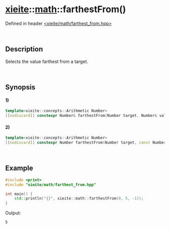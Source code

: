 # [xieite](../../xieite.md)\:\:[math](../../math.md)\:\:farthestFrom\(\)
Defined in header [<xieite/math/farthest_from.hpp>](../../../include/xieite/math/farthest_from.hpp)

&nbsp;

## Description
Selects the value farthest from a target.

&nbsp;

## Synopsis
#### 1)
```cpp
template<xieite::concepts::Arithmetic Number>
[[nodiscard]] constexpr Number& farthestFrom(Number target, Number& value1, Number& value2) noexcept;
```
#### 2)
```cpp
template<xieite::concepts::Arithmetic Number>
[[nodiscard]] constexpr Number farthestFrom(Number target, const Number& value1, const Number& value2) noexcept;
```

&nbsp;

## Example
```cpp
#include <print>
#include "xieite/math/farthest_from.hpp"

int main() {
    std::println("{}", xieite::math::farthestFrom(0, 5, -1));
}
```
Output:
```
5
```
